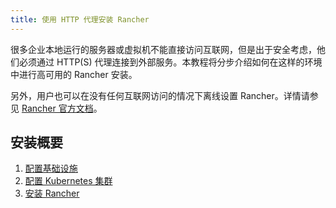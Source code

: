 ```yaml
---
title: 使用 HTTP 代理安装 Rancher
---
```


<head>
  <link rel="canonical" href="https://ranchermanager.docs.rancher.com/zh/getting-started/installation-and-upgrade/other-installation-methods/rancher-behind-an-http-proxy"/>
</head>

很多企业本地运行的服务器或虚拟机不能直接访问互联网，但是出于安全考虑，他们必须通过 HTTP(S) 代理连接到外部服务。本教程将分步介绍如何在这样的环境中进行高可用的 Rancher 安装。

另外，用户也可以在没有任何互联网访问的情况下离线设置 Rancher。详情请参见 [Rancher 官方文档](../air-gapped-helm-cli-install/air-gapped-helm-cli-install.md)。

## 安装概要

1. [配置基础设施](set-up-infrastructure.md)
2. [配置 Kubernetes 集群](install-kubernetes.md)
3. [安装 Rancher](install-rancher.md)
